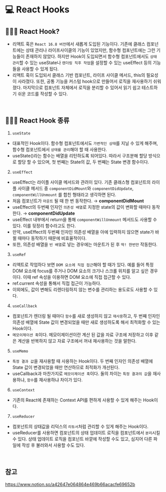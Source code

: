 # 💻 React Hooks

## 👨🏻‍💻 React Hook?

- 리액트 훅은 `React 16.8 버전`에서 새롭게 도입된 기능이다. 기존에 클래스 컴포넌트에는 상태 관리나 라이프사이클의 기능이 있었지만, 함수형 컴포넌트에는 그런 기능들이 존재하지 않았다. 하지만 Hook이 도입되면서 함수형 컴포넌트에서도 `상태 관리`할 수 있는 useState나 `렌더링 직후 작업`을 설정할 수 있는 useEffect 등의 기능들을 사용할 수 있게 됬다.
- 리액트 훅이 도입되서 클래스 기반 컴포넌트, 라이프 사이클 메서드, this의 필요성이 사라졌다. 또한, 공통 기능을 커스텀 hook으로 만들어서 로직을 재사용하기 쉬워졌다. 마지막으로 컴포넌트 자체에서 로직을 분리할 수 있어서 읽기 쉽고 테스트하기 쉬운 코드를 작성할 수 있다.

<br />

## 👨🏻‍💻 React Hook 종류

1. `useState`

- 대표적인 Hook이다. 함수형 컴포넌트에서도 `가변적인 상태`를 지닐 수 있게 해주며, 함수형 컴포넌트에서 `상태를 관리`해야 할 때 사용한다.
- useState()라는 함수는 배열을 리턴하도록 되어있다. 따라서 구조분해 할당 방식으로 할당 할 수 있으며, 첫 번째는 State의 값, 두 번째는 State 변경 함수이다.

2. `useEffect`

- useEffect는 라이플 사이클 메서드와 관려이 있다. 기존 클래스형 컴포넌트의 라이플 사이클 메서드 중 `componentDidMount`와 `componentDidUpdate`, `componentWillUnmount` 를 합친 형태라고 생각하면 된다.
- 처음 컴포넌트가 `마운트` 될 때 한 번 동작한다. → **componentDidMount**
- useEffect의 두번째 인자인 `의존성 배열`로 지정한 state의 값이 변화할 때마다 동작한다. → **componentDidUpdate**
- useEffect 내부에서 return을 통해 `componentWillUnmount` 메서드도 사용할 수 있다. 이를 뒷정리 함수라고도 한다.
- 만약, useEffect의 두번째 인자인 의존성 배열을 아에 입력하지 않으면 state가 바뀔 때마다 동작하기 때문에 비효율적이다.
- 또한, 의존성 배열을 `빈 배열`로 넣는 경우에는 마운트가 된 후 `딱! 한번만` 작동한다.

3. `useRef`

- 리액트로 작업하다 보면 `DOM 요소에 직접 접근`해야 할 때가 있다. 예를 들어 특정 DOM 요소에 focus를 주거나 DOM 요소의 크기나 스크롤 위치를 알고 싶은 경우이다. 이때 ref 속성을 이용하면 DOM 요소에 직접 접근할 수 있다.
- ref.current 속성을 통해서 직접 접근이 가능하다.
- 이외에도, 값이 변해도 리렌더링하지 않는 변수를 관리하는 용도로도 사용할 수 있다.

4. `useCallback`

- 컴포넌트가 렌더링 될 때마다 `함수`를 새로 생성하지 않고 `재사용`하고, 두 번째 인자인 의존성 배열에 State 값이 변경되었을 때만 새로 생성하도록 해서 최적화할 수 있는 Hook이다.
- `메모이제이션 훅`이다. 메모이제이션이란 계산 된 값을 자료 구조에 저장하고 이후 같은 계산을 반복하지 않고 자료 구조에서 꺼내 재사용하는 것을 말한다.

5. `useMemo`

- `특정 결과 값`을 재사용할 때 사용하는 Hook이다. 두 번째 인자인 의존성 배열에 State 값이 변경되었을 때만 연산하므로 최적화가 개선된다.
- useCallback과 마찬가지로 `메모이제이션 훅`이다. 둘의 차이는 `특정 결과의 값`을 재사용하냐, `함수`를 재사용하냐 차이가 있다.

6. `useContext`

- 기존의 React에 존재하는 Context API를 편하게 사용할 수 있게 해주는 Hook이다.

7. `useReducer`

- 컴포넌트의 상태값을 리덕스의 `리듀서`처럼 관리할 수 있게 해주는 Hook이다.
- useReducer를 사용하면 컴포넌트의 상태 업데이트 로직을 컴포넌트에서 `분리`시킬 수 있다. 상태 업데이트 로직을 컴포넌트 바깥에 작성할 수도 있고, 심지어 다른 파일에 작성 후 불러와서 사용할 수도 있다.

<br />

## 참고

https://www.notion.so/a42647e064864e469b66acacfe69652b
